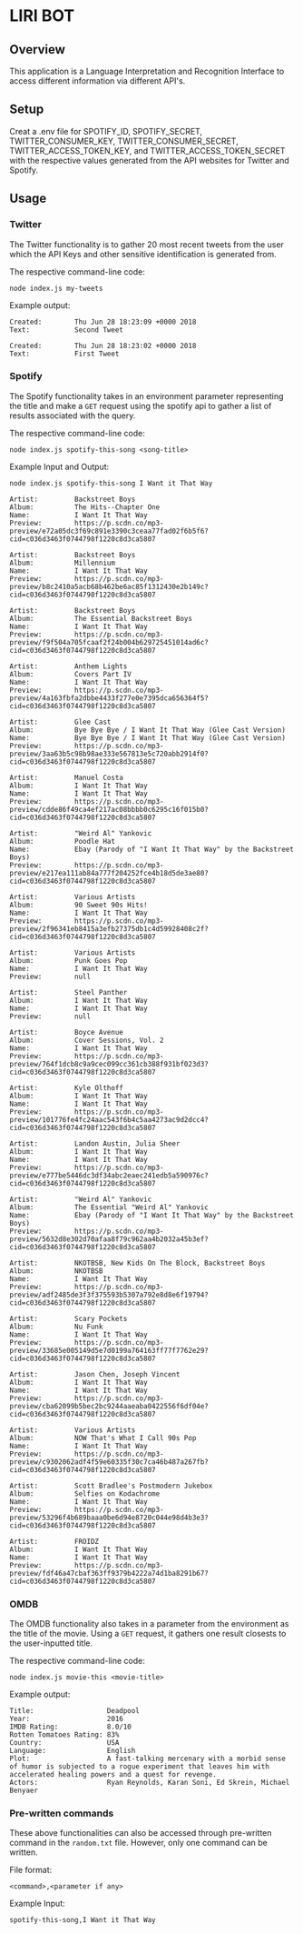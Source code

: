 # LIRI BOT

## Overview
This application is a Language Interpretation and Recognition Interface to access different information via different API's.

## Setup

Creat a .env file for SPOTIFY_ID, SPOTIFY_SECRET, TWITTER_CONSUMER_KEY, TWITTER_CONSUMER_SECRET, TWITTER_ACCESS_TOKEN_KEY, and TWITTER_ACCESS_TOKEN_SECRET with the respective values generated from the API websites for Twitter and Spotify.

## Usage

### Twitter

The Twitter functionality is to gather 20 most recent tweets from the user which the API Keys and other sensitive identification is generated from. 

The respective command-line code:

```
node index.js my-tweets
```

Example output:

```
Created:        Thu Jun 28 18:23:09 +0000 2018
Text:           Second Tweet

Created:        Thu Jun 28 18:23:02 +0000 2018
Text:           First Tweet
```
### Spotify

The Spotify functionality takes in an environment parameter representing the title and make a `GET` request using the spotify api to gather a list of results associated with the query.

The respective command-line code:

```
node index.js spotify-this-song <song-title>
```

Example Input and Output:

```
node index.js spotify-this-song I Want it That Way
```

```
Artist:         Backstreet Boys
Album:          The Hits--Chapter One
Name:           I Want It That Way
Preview:        https://p.scdn.co/mp3-preview/e72a05dc3f69c891e3390c3ceaa77fad02f6b5f6?cid=c036d3463f0744798f1220c8d3ca5807

Artist:         Backstreet Boys
Album:          Millennium
Name:           I Want It That Way
Preview:        https://p.scdn.co/mp3-preview/b8c2410a5acb68b462be6ac85f1312430e2b149c?cid=c036d3463f0744798f1220c8d3ca5807

Artist:         Backstreet Boys
Album:          The Essential Backstreet Boys
Name:           I Want It That Way
Preview:        https://p.scdn.co/mp3-preview/f9f504a705fcaaf2f24b004b629725451014ad6c?cid=c036d3463f0744798f1220c8d3ca5807

Artist:         Anthem Lights
Album:          Covers Part IV
Name:           I Want It That Way
Preview:        https://p.scdn.co/mp3-preview/4a163fbfa2dbbe4433f277e0e7395dca656364f5?cid=c036d3463f0744798f1220c8d3ca5807

Artist:         Glee Cast
Album:          Bye Bye Bye / I Want It That Way (Glee Cast Version)
Name:           Bye Bye Bye / I Want It That Way (Glee Cast Version)
Preview:        https://p.scdn.co/mp3-preview/3aa63b5c98b98ae333e567813e5c720abb2914f0?cid=c036d3463f0744798f1220c8d3ca5807

Artist:         Manuel Costa
Album:          I Want It That Way
Name:           I Want It That Way
Preview:        https://p.scdn.co/mp3-preview/cdde86f49ca4ef217ac08bbbb0c6295c16f015b0?cid=c036d3463f0744798f1220c8d3ca5807

Artist:         "Weird Al" Yankovic
Album:          Poodle Hat
Name:           Ebay (Parody of "I Want It That Way" by the Backstreet Boys)
Preview:        https://p.scdn.co/mp3-preview/e217ea111ab84a777f204252fce4b18d5de3ae80?cid=c036d3463f0744798f1220c8d3ca5807

Artist:         Various Artists
Album:          90 Sweet 90s Hits!
Name:           I Want It That Way
Preview:        https://p.scdn.co/mp3-preview/2f96341eb8415a3efb27375db1c4d59928408c2f?cid=c036d3463f0744798f1220c8d3ca5807

Artist:         Various Artists
Album:          Punk Goes Pop
Name:           I Want It That Way
Preview:        null

Artist:         Steel Panther
Album:          I Want It That Way
Name:           I Want It That Way
Preview:        null

Artist:         Boyce Avenue
Album:          Cover Sessions, Vol. 2
Name:           I Want It That Way
Preview:        https://p.scdn.co/mp3-preview/764f1dcb8c9a9cec099cc361cb388f931bf023d3?cid=c036d3463f0744798f1220c8d3ca5807

Artist:         Kyle Olthoff
Album:          I Want It That Way
Name:           I Want It That Way
Preview:        https://p.scdn.co/mp3-preview/101776fe4fc24aac543f6b4c5aa4273ac9d2dcc4?cid=c036d3463f0744798f1220c8d3ca5807

Artist:         Landon Austin, Julia Sheer
Album:          I Want It That Way
Name:           I Want It That Way
Preview:        https://p.scdn.co/mp3-preview/e777be5446dc3df34abc2eaec241edb5a590976c?cid=c036d3463f0744798f1220c8d3ca5807

Artist:         "Weird Al" Yankovic
Album:          The Essential "Weird Al" Yankovic
Name:           Ebay (Parody of "I Want It That Way" by the Backstreet Boys)
Preview:        https://p.scdn.co/mp3-preview/5632d8e302d70afaa8f79c962aa4b2032a45b3ef?cid=c036d3463f0744798f1220c8d3ca5807

Artist:         NKOTBSB, New Kids On The Block, Backstreet Boys
Album:          NKOTBSB
Name:           I Want It That Way
Preview:        https://p.scdn.co/mp3-preview/adf2485de3f3f375593b5307a792e8d8e6f19794?cid=c036d3463f0744798f1220c8d3ca5807

Artist:         Scary Pockets
Album:          Nu Funk
Name:           I Want It That Way
Preview:        https://p.scdn.co/mp3-preview/33685e005149d5e7d0199a764163ff77f7762e29?cid=c036d3463f0744798f1220c8d3ca5807

Artist:         Jason Chen, Joseph Vincent
Album:          I Want It That Way
Name:           I Want It That Way
Preview:        https://p.scdn.co/mp3-preview/cba62099b5bec2bc9244aaeaba0422556f6df04e?cid=c036d3463f0744798f1220c8d3ca5807

Artist:         Various Artists
Album:          NOW That's What I Call 90s Pop
Name:           I Want It That Way
Preview:        https://p.scdn.co/mp3-preview/c9302062adf4f59e60335f30c7ca46b487a267fb?cid=c036d3463f0744798f1220c8d3ca5807

Artist:         Scott Bradlee's Postmodern Jukebox
Album:          Selfies on Kodachrome
Name:           I Want It That Way
Preview:        https://p.scdn.co/mp3-preview/53296f4b689baaa0be6d94e8720c044e98d4b3e3?cid=c036d3463f0744798f1220c8d3ca5807

Artist:         FROIDZ
Album:          I Want It That Way
Name:           I Want It That Way
Preview:        https://p.scdn.co/mp3-preview/fdf46a47cbaf363ff9379b4222a74d1ba8291b67?cid=c036d3463f0744798f1220c8d3ca5807

```

### OMDB

The OMDB functionality also takes in a parameter from the environment as the title of the movie. Using a `GET` request, it gathers one result closests to the user-inputted title.

The respective command-line code:

```
node index.js movie-this <movie-title>
```

Example output:

```
Title:                  Deadpool
Year:                   2016
IMDB Rating:            8.0/10
Rotten Tomatoes Rating: 83%
Country:                USA
Language:               English
Plot:                   A fast-talking mercenary with a morbid sense of humor is subjected to a rogue experiment that leaves him with accelerated healing powers and a quest for revenge.
Actors:                 Ryan Reynolds, Karan Soni, Ed Skrein, Michael Benyaer
```

### Pre-written commands

These above functionalities can also be accessed through pre-written command in the `random.txt` file. However, only one command can be written.

File format:

```
<command>,<parameter if any>
```

Example Input:

```
spotify-this-song,I Want it That Way
```
